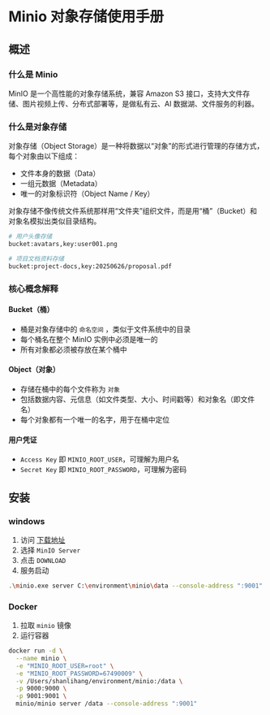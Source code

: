 # Minio 对象存储使用手册

## 概述

### 什么是 Minio

MinIO 是一个高性能的对象存储系统，兼容 Amazon S3 接口，支持大文件存储、图片视频上传、分布式部署等，是做私有云、AI 数据湖、文件服务的利器。

### 什么是对象存储

对象存储（Object Storage）是一种将数据以“对象”的形式进行管理的存储方式，每个对象由以下组成：

- 文件本身的数据（Data）
- 一组元数据（Metadata）
- 唯一的对象标识符（Object Name / Key）

对象存储不像传统文件系统那样用“文件夹”组织文件，而是用“桶”（Bucket）和对象名模拟出类似目录结构。

```bash
# 用户头像存储
bucket:avatars,key:user001.png

# 项目文档资料存储
bucket:project-docs,key:20250626/proposal.pdf
```

### 核心概念解释

#### Bucket（桶）

- 桶是对象存储中的 `命名空间` ，类似于文件系统中的目录
- 每个桶名在整个 MinIO 实例中必须是唯一的
- 所有对象都必须被存放在某个桶中

#### Object（对象）

- 存储在桶中的每个文件称为 `对象`
- 包括数据内容、元信息（如文件类型、大小、时间戳等）和对象名（即文件名）
- 每个对象都有一个唯一的名字，用于在桶中定位

#### 用户凭证

- `Access Key` 即 `MINIO_ROOT_USER`，可理解为用户名
- `Secret Key` 即 `MINIO_ROOT_PASSWORD`，可理解为密码

## 安装

### windows

1. 访问 [下载地址](https://min.io/open-source/download?platform=windows)
2. 选择 `MinIO Server`
3. 点击 `DOWNLOAD`
4. 服务启动

```bash
.\minio.exe server C:\environment\minio\data --console-address ":9001"
```

### Docker

1. 拉取 `minio` 镜像
2. 运行容器

```bash
docker run -d \
  --name minio \
  -e "MINIO_ROOT_USER=root" \
  -e "MINIO_ROOT_PASSWORD=67490009" \
  -v /Users/shanlihang/environment/minio:/data \
  -p 9000:9000 \
  -p 9001:9001 \
  minio/minio server /data --console-address ":9001"
```
